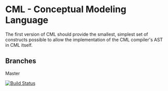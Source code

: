 # CML - Conceptual Modeling Language

The first version of CML should provide the smallest, simplest set of constructs possible to allow the implementation of the CML compiler's AST in CML itself.

## Branches

Master

[![Build Status](https://travis-ci.com/quenio/cml.svg?branch=master)](https://travis-ci.com/quenio/cml)
